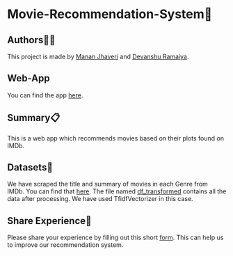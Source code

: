 # Movie-Recommendation-System:movie_camera:

## Authors:guardsman:
This project is made by [Manan Jhaveri](https://github.com/mananjhaveri) and [Devanshu Ramaiya](https://github.com/devanshu125).

## Web-App
You can find the app [here](https://movie-recommendations-system.herokuapp.com/).

## Summary:clipboard:
This is a web app which recommends movies based on their plots found on IMDb.

## Datasets:open_file_folder:
We have scraped the title and summary of movies in each Genre from IMDb. You can find that [here](imdb_movie_summary.xlsx). The file named [df_transformed](df_transformed.csv) contains all the data after processing. We have used TfidfVectorizer in this case.

## Share Experience:pushpin:
Please share your experience by filling out this short [form](https://docs.google.com/forms/d/e/1FAIpQLSc24WN46HNZGyd_XqK07g06EzbYmSuGKuGYNeTYketftx1krg/viewform?usp=sf_link). This can help us to improve our recommendation system.
